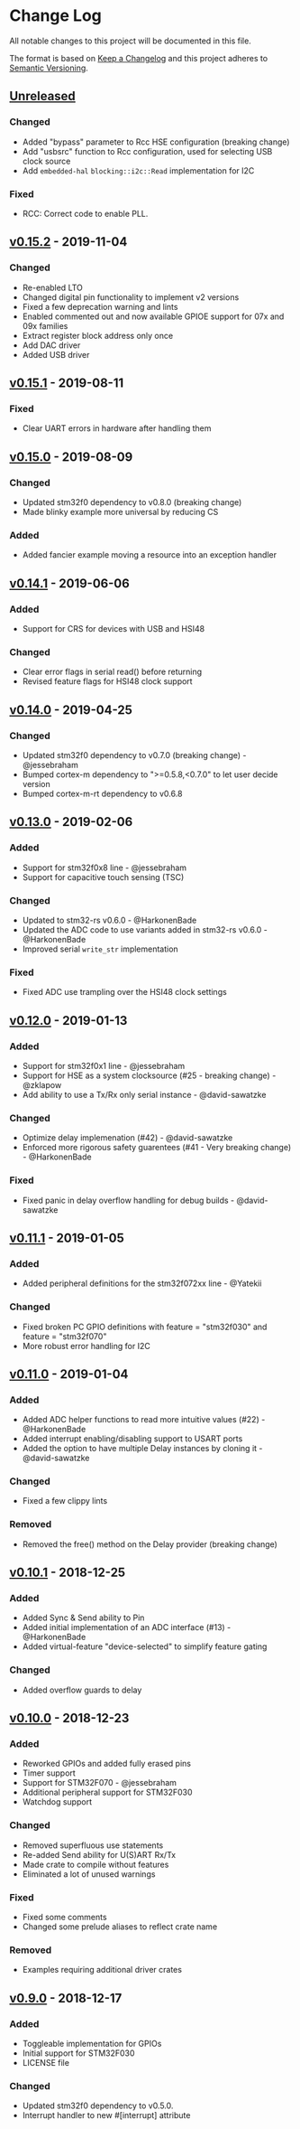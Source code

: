 # Change Log

All notable changes to this project will be documented in this file.

The format is based on [Keep a Changelog](http://keepachangelog.com/)
and this project adheres to [Semantic Versioning](http://semver.org/).

## [Unreleased]

### Changed

- Added "bypass" parameter to Rcc HSE configuration (breaking change)
- Add "usbsrc" function to Rcc configuration, used for selecting USB clock source
- Add `embedded-hal` `blocking::i2c::Read` implementation for I2C

### Fixed
- RCC: Correct code to enable PLL.

## [v0.15.2] - 2019-11-04

### Changed

- Re-enabled LTO
- Changed digital pin functionality to implement v2 versions
- Fixed a few deprecation warning and lints
- Enabled commented out and now available GPIOE support for 07x and 09x families
- Extract register block address only once
- Add DAC driver
- Added USB driver

## [v0.15.1] - 2019-08-11

### Fixed

- Clear UART errors in hardware after handling them

## [v0.15.0] - 2019-08-09

### Changed

- Updated stm32f0 dependency to v0.8.0 (breaking change)
- Made blinky example more universal by reducing CS

### Added

- Added fancier example moving a resource into an exception handler

## [v0.14.1] - 2019-06-06

### Added

- Support for CRS for devices with USB and HSI48

### Changed

- Clear error flags in serial read() before returning
- Revised feature flags for HSI48 clock support

## [v0.14.0] - 2019-04-25

### Changed

- Updated stm32f0 dependency to v0.7.0 (breaking change) - @jessebraham
- Bumped cortex-m dependency to ">=0.5.8,<0.7.0" to let user decide version
- Bumped cortex-m-rt dependency to v0.6.8

## [v0.13.0] - 2019-02-06

### Added

- Support for stm32f0x8 line - @jessebraham
- Support for capacitive touch sensing (TSC)

### Changed

- Updated to stm32-rs v0.6.0 - @HarkonenBade
- Updated the ADC code to use variants added in stm32-rs v0.6.0 - @HarkonenBade
- Improved serial `write_str` implementation

### Fixed

- Fixed ADC use trampling over the HSI48 clock settings

## [v0.12.0] - 2019-01-13

### Added

- Support for stm32f0x1 line - @jessebraham
- Support for HSE as a system clocksource (#25 - breaking change) - @zklapow
- Add ability to use a Tx/Rx only serial instance - @david-sawatzke

### Changed

- Optimize delay implemenation (#42) - @david-sawatzke
- Enforced more rigorous safety guarentees (#41 - Very breaking change) - @HarkonenBade

### Fixed

- Fixed panic in delay overflow handling for debug builds - @david-sawatzke

## [v0.11.1] - 2019-01-05

### Added

- Added peripheral definitions for the stm32f072xx line - @Yatekii

### Changed

- Fixed broken PC GPIO definitions with feature = "stm32f030" and feature = "stm32f070"
- More robust error handling for I2C

## [v0.11.0] - 2019-01-04

### Added

- Added ADC helper functions to read more intuitive values (#22) - @HarkonenBade
- Added interrupt enabling/disabling support to USART ports
- Added the option to have multiple Delay instances by cloning it - @david-sawatzke

### Changed

- Fixed a few clippy lints

### Removed

- Removed the free() method on the Delay provider (breaking change)

## [v0.10.1] - 2018-12-25

### Added

- Added Sync & Send ability to Pin
- Added initial implementation of an ADC interface (#13) - @HarkonenBade
- Added virtual-feature "device-selected" to simplify feature gating

### Changed

- Added overflow guards to delay

## [v0.10.0] - 2018-12-23

### Added

- Reworked GPIOs and added fully erased pins
- Timer support
- Support for STM32F070 - @jessebraham
- Additional peripheral support for STM32F030
- Watchdog support

### Changed

- Removed superfluous use statements
- Re-added Send ability for U(S)ART Rx/Tx
- Made crate to compile without features
- Eliminated a lot of unused warnings

### Fixed

- Fixed some comments
- Changed some prelude aliases to reflect crate name

### Removed

- Examples requiring additional driver crates

## [v0.9.0] - 2018-12-17

### Added

- Toggleable implementation for GPIOs
- Initial support for STM32F030
- LICENSE file

### Changed

- Updated stm32f0 dependency to v0.5.0.
- Interrupt handler to new #[interrupt] attribute

[Unreleased]: https://github.com/stm32-rs/stm32f0xx-hal/compare/v0.15.2...HEAD
[v0.15.2]: https://github.com/stm32-rs/stm32f0xx-hal/compare/v0.15.1...v0.15.2
[v0.15.1]: https://github.com/stm32-rs/stm32f0xx-hal/compare/v0.15.0...v0.15.1
[v0.15.0]: https://github.com/stm32-rs/stm32f0xx-hal/compare/v0.14.1...v0.15.0
[v0.14.1]: https://github.com/stm32-rs/stm32f0xx-hal/compare/v0.14.0...v0.14.1
[v0.14.0]: https://github.com/stm32-rs/stm32f0xx-hal/compare/v0.13.0...v0.14.0
[v0.13.0]: https://github.com/stm32-rs/stm32f0xx-hal/compare/v0.12.0...v0.13.0
[v0.12.0]: https://github.com/stm32-rs/stm32f0xx-hal/compare/v0.11.1...v0.12.0
[v0.11.1]: https://github.com/stm32-rs/stm32f0xx-hal/compare/v0.11.0...v0.11.1
[v0.11.0]: https://github.com/stm32-rs/stm32f0xx-hal/compare/v0.10.1...v0.11.0
[v0.10.1]: https://github.com/stm32-rs/stm32f0xx-hal/compare/v0.10.0...v0.10.1
[v0.10.0]: https://github.com/stm32-rs/stm32f0xx-hal/compare/v0.9.0...v0.10.0
[v0.9.0]: https://github.com/stm32-rs/stm32f0xx-hal/compare/v0.8.0...v0.9.0
